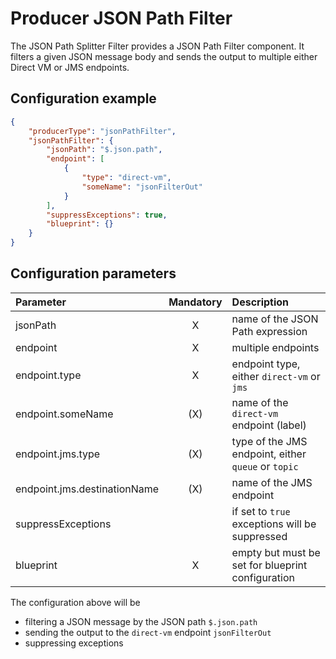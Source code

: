 # Producer JSON Path Filter
The JSON Path Splitter Filter provides a JSON Path Filter component. It filters a given JSON message body and sends the output to multiple either Direct VM or JMS endpoints.

## Configuration example
````json
{
    "producerType": "jsonPathFilter",
    "jsonPathFilter": {
        "jsonPath": "$.json.path",
        "endpoint": [
            {
                "type": "direct-vm",
                "someName": "jsonFilterOut"
            }
        ],
        "suppressExceptions": true,
        "blueprint": {}
    }
}
````
## Configuration parameters
|Parameter|Mandatory|Description|
|:---|:---:|:---|
|jsonPath|X|name of the JSON Path expression|
|endpoint|X|multiple endpoints|
|endpoint.type|X|endpoint type, either `direct-vm` or `jms`|
|endpoint.someName|(X)|name of the `direct-vm` endpoint (label)|
|endpoint.jms.type|(X)|type of the JMS endpoint, either `queue` or `topic`|
|endpoint.jms.destinationName|(X)|name of the JMS endpoint|
|suppressExceptions| |if set to `true` exceptions will be suppressed|
|blueprint|X|empty but must be set for blueprint configuration|

The configuration above will be
- filtering a JSON message by the JSON path `$.json.path`
- sending the output to the `direct-vm` endpoint `jsonFilterOut`
- suppressing exceptions

